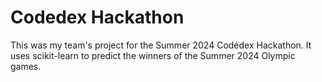 # Codedex Hackathon
This was my team's project for the Summer 2024 Codédex Hackathon. It uses scikit-learn to predict the winners of the Summer 2024 Olympic games.
